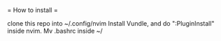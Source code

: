 = How to install =

clone this repo into ~/.config/nvim
Install Vundle, and do ":PluginInstall" inside nvim. 
Mv .bashrc inside ~/
